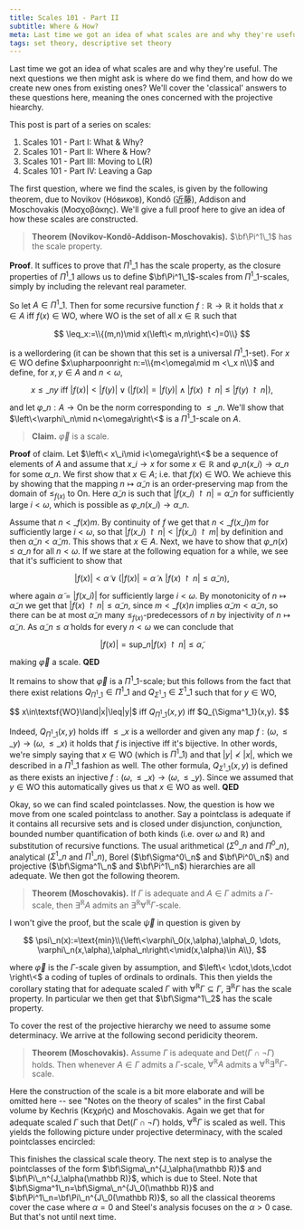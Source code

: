 ```yaml
---
title: Scales 101 - Part II
subtitle: Where & How?
meta: Last time we got an idea of what scales are and why they're useful. The next questions we then might ask is where do we find them, and how do we create new ones from existing ones? We'll cover the 'classical' answers to these questions here, meaning the ones concerned with the projective hiearchy.
tags: set theory, descriptive set theory
---
```


Last time we got an idea of what scales are and why they're useful. The next questions
we then might ask is where do we find them, and how do we create new ones from existing
ones? We'll cover the 'classical' answers to these questions here, meaning the ones
concerned with the projective hiearchy.

This post is part of a series on scales:

1. <router-link to="/posts/2017-10-06-scales-101-part-i">Scales 101 - Part I: What &
   Why?</router-link>
2. Scales 101 - Part II: Where & How?
3. <router-link to="/posts/2017-10-20-scales-101-part-iii">Scales 101 - Part III:
   Moving to L(R)</router-link>
4. <router-link to="/posts/2017-10-27-scales-101-part-iv">Scales 101 - Part IV: Leaving
   a Gap</router-link>

The first question, where we find the scales, is given by the following theorem, due to
Novikov (Нóвиков), Kondô (近藤), Addison and Moschovakis (Μοσχοβάκης). We'll give a
full proof here to give an idea of how these scales are constructed.

> **Theorem (Novikov-Kondô-Addison-Moschovakis).** $\bf\Pi^1\_1$ has the scale property.

**Proof**. It suffices to prove that $\Pi^1\_1$ has the scale property, as the closure
properties of $\Pi^1\_1$ allows us to define $\bf\Pi^1\_1$-scales from $\Pi^1\_1$-scales,
simply by including the relevant real parameter.

So let $A\in\Pi^1\_1$. Then for some recursive function $f:\mathbb R\to\mathbb R$ it
holds that $x\in A$ iff $f(x)\in\textsf{WO}$, where $\textsf{WO}$ is the set of all
$x\in\mathbb R$ such that

$$ \leq_x:=\\{(m,n)\mid x(\left\< m,n\right\<)=0\\} $$

is a wellordering (it can be shown that this set is a universal $\Pi^1\_1$-set). For
$x\in\textsf{WO}$ define $x\upharpoonright n:=\\{m<\omega\mid m <\_x n\\}$ and define, for
$x,y\in A$ and $n<\omega$,

$$
x\leq\_n y\text{ iff }|f(x)|<|f(y)|\lor(|f(x)|=|f(y)|\land|f(x)\upharpoonright
n|\leq|f(y)\upharpoonright n|),
$$

and let $\varphi\_n:A\to\textsf{On}$ be the norm corresponding to $\leq\_n$. We'll show
that $\left\<\varphi\_n\mid n<\omega\right\<$ is a $\Pi^1\_1$-scale on $A$.

> **Claim.** $\vec\varphi$ is a scale.

**Proof** of claim. Let $\left\< x\_i\mid i<\omega\right\<$ be a sequence of elements
of $A$ and assume that $x\_i\to x$ for some $x\in\mathbb R$ and
$\varphi\_n(x\_i)\to\alpha\_n$ for some $\alpha\_n$. We first show that $x\in A$; i.e.
that $f(x)\in\textsf{WO}$. We achieve this by showing that the mapping
$n\mapsto\tilde\alpha\_n$ is an order-preserving map from the domain of $\leq_{f(x)}$
to $\textsf{On}$. Here $\tilde\alpha\_n$ is such that $|f(x\_i)\upharpoonright
n|=\tilde\alpha\_n$ for sufficiently large $i<\omega$, which is possible as
$\varphi\_n(x\_i)\to\alpha\_n$.

Assume that $n<\_{f(x)}m$. By continuity of $f$ we get that $n<\_{f(x\_i)}m$ for
sufficiently large $i<\omega$, so that $|f(x\_i)\upharpoonright
n|<|f(x\_i)\upharpoonright m|$ by definition and then
$\tilde\alpha\_n<\tilde\alpha\_m$. This shows that $x\in A$. Next, we have to show that
$\varphi\_n(x)\leq\alpha\_n$ for all $n<\omega$. If we stare at the following equation
for a while, we see that it's sufficient to show that

$$
|f(x)|<\tilde\alpha\lor(|f(x)|=\tilde\alpha\land|f(x)\upharpoonright
n|\leq\tilde\alpha\_n),
$$

where again $\tilde\alpha=|f(x\_i)|$ for sufficiently large $i<\omega$. By monotonicity
of $n\mapsto\tilde\alpha\_n$ we get that $|f(x)\upharpoonright n|\leq\tilde\alpha\_n$,
since $m<\_{f(x)}n$ implies $\tilde\alpha\_m<\tilde\alpha\_n$, so there can be at most
$\tilde\alpha\_n$ many $\leq_{f(x)}$-predecessors of $n$ by injectivity of
$n\mapsto\tilde\alpha\_n$. As $\tilde\alpha\_n\leq\tilde\alpha$ holds for every
$n<\omega$ we can conclude that

$$ |f(x)|=\text{sup}\_n|f(x)\upharpoonright n|\leq\tilde\alpha, $$

making $\vec\varphi$ a scale. **QED**

It remains to show that $\vec\varphi$ is a $\Pi^1\_1$-scale; but this follows from the
fact that there exist relations $Q_{\Pi^1\_1}\in\Pi^1\_1$ and
$Q_{\Sigma^1\_1}\in\Sigma^1\_1$ such that for $y\in\textsf{WO}$,

$$
x\in\textsf{WO}\land|x|\leq|y|$ iff $Q_{\Pi^1\_1}(x,y)$ iff $Q_{\Sigma^1\_1}(x,y).
$$

Indeed, $Q_{\Pi^1\_1}(x,y)$ holds iff $\leq\_x$ is a wellorder and given any map
$f:(\omega,\leq\_y)\to(\omega,\leq\_x)$ it holds that $f$ is injective iff it's
bijective. In other words, we're simply saying that $x\in\textsf{WO}$ (which is
$\Pi^1\_1$) and that $|y|\not<|x|$, which we described in a $\Pi^1\_1$ fashion as well.
The other formula, $Q_{\Sigma^1\_1}(x,y)$ is defined as there exists an injective
$f:(\omega,\leq\_x)\to(\omega,\leq\_y)$. Since we assumed that $y\in\textsf{WO}$ this
automatically gives us that $x\in\textsf{WO}$ as well. **QED**

Okay, so we can find scaled pointclasses. Now, the question is how we move from one
scaled pointclass to another. Say a pointclass is adequate if it contains all recursive
sets and is closed under disjunction, conjunction, bounded number quantification of
both kinds (i.e. over $\omega$ and $\mathbb R$) and substitution of recursive
functions. The usual arithmetical ($\Sigma^0\_n$ and $\Pi^0\_n$), analytical
($\Sigma^1\_n$ and $\Pi^1\_n$), Borel ($\bf\Sigma^0\_n$ and $\bf\Pi^0\_n$) and
projective ($\bf\Sigma^1\_n$ and $\bf\Pi^1\_n$) hierarchies are all adequate. We then
got the following theorem.

> **Theorem (Moschovakis).** If $\Gamma$ is adequate and $A\in\Gamma$ admits a
> $\Gamma$-scale, then $\exists^{\mathbb R}A$ admits an $\exists^{\mathbb
> R}\forall^{\mathbb R}\Gamma$-scale.

I won't give the proof, but the scale $\vec\psi$ in question is given by

$$
\psi\_n(x):=\text{min}\\{\left\<\varphi\_0(x,\alpha),\alpha\_0, \dots,
\varphi\_n(x,\alpha),\alpha\_n\right\<\mid(x,\alpha)\in A\\},
$$

where $\vec\varphi$ is the $\Gamma$-scale given by assumption, and $\left\<
\cdot,\dots,\cdot \right\<$ a coding of tuples of ordinals to ordinals. This then
yields the corollary stating that for adequate scaled $\Gamma$ with $\forall^{\mathbb
R}\Gamma\subseteq\Gamma$, $\exists^{\mathbb R}\Gamma$ has the scale property. In
particular we then get that $\bf\Sigma^1\_2$ has the scale property.

To cover the rest of the projective hierarchy we need to assume some determinacy. We
arrive at the following second peridicity theorem.

> **Theorem (Moschovakis).** Assume $\Gamma$ is adequate and
> $\text{Det}(\Gamma\cap\lnot\Gamma)$ holds. Then whenever $A\in\Gamma$ admits a
> $\Gamma$-scale, $\forall^{\mathbb R}A$ admits a $\forall^{\mathbb R}\exists^{\mathbb
> R}\Gamma$-scale.

Here the construction of the scale is a bit more elaborate and will be omitted here --
see "Notes on the theory of scales" in the first Cabal volume by Kechris (Κεχρής) and
Moschovakis. Again we get that for adequate scaled $\Gamma$ such that
$\text{Det}(\Gamma\cap\lnot\Gamma)$ holds, $\forall^{\mathbb R}\Gamma$ is scaled as
well. This yields the following picture under projective determinacy, with the scaled
pointclasses encircled:

This finishes the classical scale theory. The next step is to analyse the pointclasses
of the form $\bf\Sigma\_n^{J_\alpha(\mathbb R)}$ and $\bf\Pi\_n^{J_\alpha(\mathbb R)}$,
which is due to Steel. Note that $\bf\Sigma^1\_n=\bf\Sigma\_n^{J\_0(\mathbb R)}$ and
$\bf\Pi^1\_n=\bf\Pi\_n^{J\_0(\mathbb R)}$, so all the classical theorems cover the case
where $\alpha=0$ and Steel's analysis focuses on the $\alpha>0$ case. But that's not
until next time.
